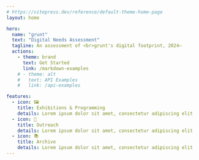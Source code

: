 ```yaml
---
# https://vitepress.dev/reference/default-theme-home-page
layout: home

hero:
  name: "grunt"
  text: "Digital Needs Assessment"
  tagline: An assessment of <br>grunt's digital footprint, 2024–
  actions:
    - theme: brand
      text: Get Started 
      link: /markdown-examples
    # - theme: alt
    #   text: API Examples
    #   link: /api-examples

features:
  - icon: 🖼️
    title: Exhibitions & Programming
    details: Lorem ipsum dolor sit amet, consectetur adipiscing elit
  - icon: 🤲
    title: Outreach
    details: Lorem ipsum dolor sit amet, consectetur adipiscing elit
  - icon: 📚
    title: Archive
    details: Lorem ipsum dolor sit amet, consectetur adipiscing elit
---
```


